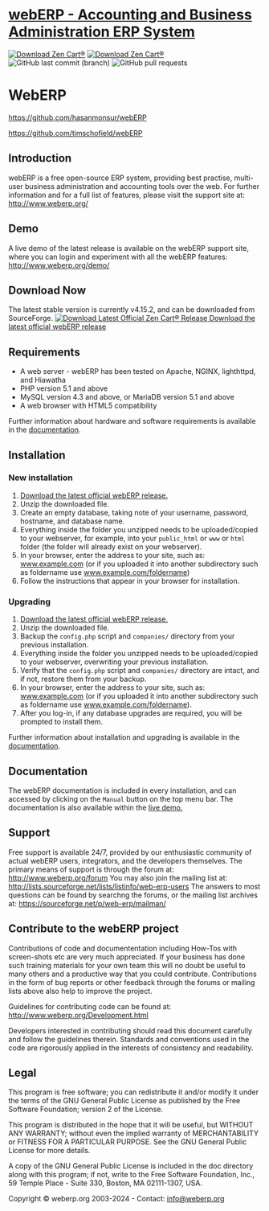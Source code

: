 # [webERP - Accounting and Business Administration ERP System](http://http://www.weberp.org/) 
[![Download Zen Cart&reg;](https://img.shields.io/sourceforge/dm/web-erp.svg)](http://sourceforge.net/projects/web-erp/files/latest/download) [![Download Zen Cart&reg;](https://img.shields.io/sourceforge/dt/web-erp.svg)](http://sourceforge.net/projects/web-erp/files/latest/download) ![GitHub last commit (branch)](https://img.shields.io/github/last-commit/webERP-team/webERP/master.svg) ![GitHub pull requests](https://img.shields.io/github/issues-pr-raw/webERP-team/webERP.svg)

# WebERP

https://github.com/hasanmonsur/webERP

https://github.com/timschofield/webERP

## Introduction
webERP is a free open-source ERP system, providing best practise, multi-user business administration and accounting tools over the web. For further information and for a full list of features, please visit the support site at: http://www.weberp.org/

## Demo
A live demo of the latest release is available on the webERP support site, where you can login and experiment with all the webERP features: http://www.weberp.org/demo/

## Download Now
The latest stable version is currently v4.15.2, and can be downloaded from SourceForge.
[![Download Latest Official Zen Cart&reg; Release](https://a.fsdn.com/con/app/sf-download-button)
Download the latest official webERP release]([http://sourceforge.net/projects/web-erp/files/latest/download](https://github.com/timschofield/webERP/releases/tag/v4.15.2))

## Requirements
- A web server - webERP has been tested on Apache, NGINX, lighthttpd, and Hiawatha
- PHP version 5.1 and above
- MySQL version 4.3 and above, or MariaDB version 5.1 and above
- A web browser with HTML5 compatibility

Further information about hardware and software requirements is available in the [documentation](http://www.weberp.org/weberp/ManualContents.php?ViewTopic=Requirements).

## Installation
### New installation
1. [Download the latest official webERP release.](http://sourceforge.net/projects/web-erp/files/latest/download)
2. Unzip the downloaded file.
3. Create an empty database, taking note of your username, password, hostname, and database name.
4. Everything inside the folder you unzipped needs to be uploaded/copied to your webserver, for example, into your `public_html` or `www` or `html` folder (the folder will already exist on your webserver).
5. In your browser, enter the address to your site, such as: www.example.com (or if you uploaded it into another subdirectory such as foldername use www.example.com/foldername)
6. Follow the instructions that appear in your browser for installation.

### Upgrading
1. [Download the latest official webERP release.](http://sourceforge.net/projects/web-erp/files/latest/download)
2. Unzip the downloaded file.
3. Backup the `config.php` script and `companies/` directory from your previous installation. 
3. Everything inside the folder you unzipped needs to be uploaded/copied to your webserver, overwriting your previous installation.
4. Verify that the `config.php` script and `companies/` directory are intact, and if not, restore them from your backup.
5. In your browser, enter the address to your site, such as: www.example.com (or if you uploaded it into another subdirectory such as foldername use www.example.com/foldername).
6. After you log-in, if any database upgrades are required, you will be prompted to install them.

Further information about installation and upgrading is available in the [documentation](http://www.weberp.org/weberp/ManualContents.php?ViewTopic=GettingStarted).

## Documentation
The webERP documentation is included in every installation, and can accessed by clicking on the `Manual` button on the top menu bar. The documentation is also available within the [live demo.](http://www.weberp.org/weberp/ManualContents.php)

## Support
Free support is available 24/7, provided by our enthusiastic community of actual webERP users, integrators, and the developers themselves.
The primary means of support is through the forum at: http://www.weberp.org/forum
You may also join the mailing list at: http://lists.sourceforge.net/lists/listinfo/web-erp-users
The answers to most questions can be found by searchng the forums, or the mailing list archives at: https://sourceforge.net/p/web-erp/mailman/ 

## Contribute to the webERP project
Contributions of code and documententation including How-Tos with screen-shots etc are very much appreciated. If your business has done such training materials for your own team this will no doubt be useful to many others and a productive way that you could contribute. Contributions in the form of bug reports or other feedback through the forums or mailing lists above also help to improve the project.

Guidelines for contributing code can be found at: http://www.weberp.org/Development.html

Developers interested in contributing should read this document carefully and follow the guidelines therein. Standards and conventions used in the code are rigorously applied in the interests of consistency and readability.

## Legal
This program is free software; you can redistribute it and/or modify it under the terms of the GNU General Public License as published by the Free Software Foundation; version 2 of the License.

This program is distributed in the hope that it will be useful, but WITHOUT ANY WARRANTY; without even the implied warranty of MERCHANTABILITY or FITNESS FOR A PARTICULAR PURPOSE.  See the GNU General Public License for more details.

A copy of the GNU General Public License is included in the doc directory along with this program; if not, write to the Free Software Foundation, Inc., 59 Temple Place - Suite 330, Boston, MA  02111-1307, USA.

Copyright © weberp.org 2003-2024 - Contact: info@weberp.org

